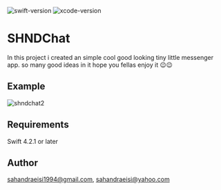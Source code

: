 ![swift-version](https://img.shields.io/badge/Swift-4.2-blueviolet.svg)
![xcode-version](https://img.shields.io/badge/Xcode-10.1-green.svg)

# SHNDChat
In this project i created an simple cool good looking tiny little messenger app. so many good ideas in it
hope you fellas enjoy it 😉😉

## Example

![shndchat2](https://user-images.githubusercontent.com/34839080/50423013-fadc3c80-0864-11e9-93bd-919e316a20d1.png)


## Requirements
Swift 4.2.1 or later

## Author
sahandraeisi1994@gmail.com, sahandraeisi@yahoo.com
